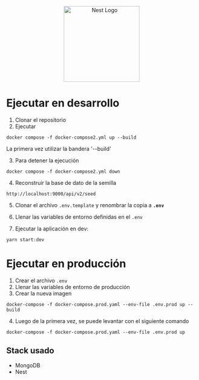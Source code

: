 <p align="center">
  <a href="http://nestjs.com/" target="blank"><img src="https://nestjs.com/img/logo-small.svg" width="200" alt="Nest Logo" /></a>
</p>

# Ejecutar en desarrollo

1. Clonar el repositorio
2. Ejecutar 
```
docker compose -f docker-compose2.yml up --build
```
La primera vez utilizar la bandera '--build'

3. Para detener la ejecución
```
docker compose -f docker-compose2.yml down
```

4. Reconstruir la base de dato de la semilla
```
http://localhost:9000/api/v2/seed
```

5. Clonar el archivo ```.env.template``` y renombrar la copia a __```.env```__

6. Llenar las variables de entorno definidas en el ```.env```

7. Ejecutar la aplicación en dev:
```
yarn start:dev
```

# Ejecutar en producción
1. Crear el archivo ```.env```
2. Llenar las variables de entorno de producción
3. Crear la nueva imagen
```
docker-compose -f docker-compose.prod.yaml --env-file .env.prod up --build
```
4. Luego de la primera vez, se puede levantar con el siguiente comando
```
docker-compose -f docker-compose.prod.yaml --env-file .env.prod up
```


## Stack usado
* MongoDB
* Nest
